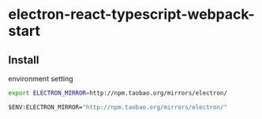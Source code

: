 # electron-react-typescript-webpack-start

## Install

environment setting

```bash
export ELECTRON_MIRROR=http://npm.taobao.org/mirrors/electron/
```

```cmd
$ENV:ELECTRON_MIRROR="http://npm.taobao.org/mirrors/electron/"
```

